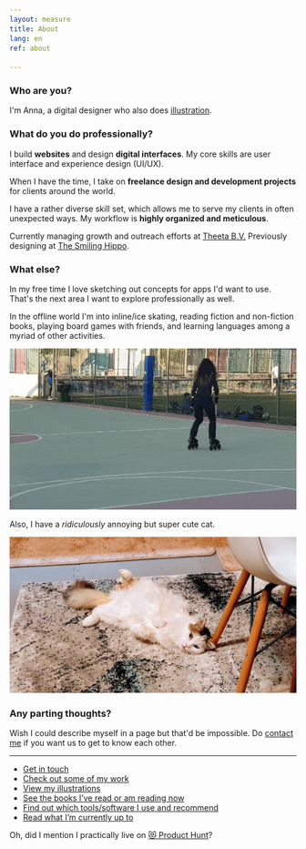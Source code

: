 ```yaml
---
layout: measure
title: About
lang: en
ref: about

---
```

### Who are you?

I'm Anna, a digital designer who also does [illustration](/{{page.lang}}/graphics).

### What do you do professionally?

I build **websites** and design **digital interfaces**. My core skills are user interface and experience design (UI/UX).

When I have the time, I take on **freelance design and development projects** for clients around the world.

I have a rather diverse skill set, which allows me to serve my clients in often unexpected ways. My workflow is **highly organized and meticulous**.

Currently managing growth and outreach efforts at [Theeta B.V.](https://theeta.nl) Previously designing at [The Smiling Hippo](https://thesmilinghippo.com).

### What else?

In my free time I love sketching out concepts for apps I'd want to use. That's the next area I want to explore professionally as well.

In the offline world I'm into inline/ice skating, reading fiction and non-fiction books, playing board games with friends, and learning languages among a myriad of other activities.

![Me doing a simple but cool looking trick on inline skates](/assets/skate-circle-2.gif)

Also, I have a _ridiculously_ annoying but super cute cat.

![My fluffy white cat laying on her back looking at the camera](/assets/hioni.jpg "Hionitsa")

### Any parting thoughts?

Wish I could describe myself in a page but that'd be impossible. Do [contact me](/{{page.lang}}/contact) if you want us to get to know each other.

***

* [Get in touch](/{{page.lang}}/contact)
* [Check out some of my work](/{{page.lang}})
* [View my illustrations](/{{page.lang}}/graphics)
* [See the books I’ve read or am reading now](/reading)
* [Find out which tools/software I use and recommend](/tools)
* [Read what I’m currently up to](/now)

Oh, did I mention I practically live on [😻 Product Hunt](https://www.producthunt.com/@anna_0x)?